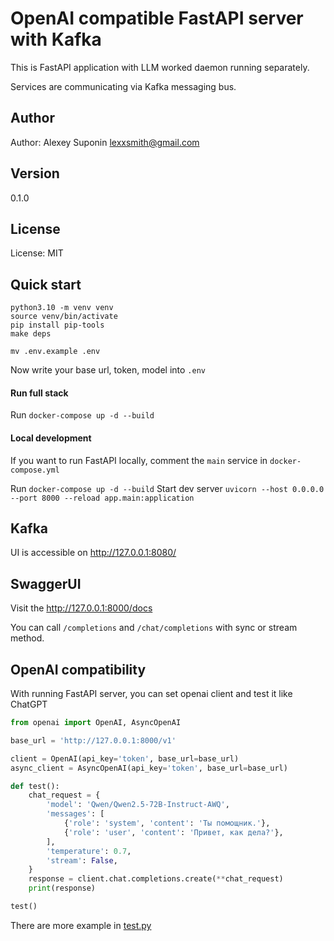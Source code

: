 # OpenAI compatible FastAPI server with Kafka

This is FastAPI application with LLM worked daemon running separately.

Services are communicating via Kafka messaging bus.


## Author

Author: Alexey Suponin <lexxsmith@gmail.com>

## Version

0.1.0

## License

License: MIT

## Quick start

```
python3.10 -m venv venv
source venv/bin/activate
pip install pip-tools
make deps

mv .env.example .env
```

Now write your base url, token, model into `.env`

#### Run full stack

Run `docker-compose up -d --build`


#### Local development

If you want to run FastAPI locally, comment the `main` service in `docker-compose.yml`

Run `docker-compose up -d --build`
Start dev server `uvicorn --host 0.0.0.0 --port 8000 --reload app.main:application`

## Kafka

UI is accessible on http://127.0.0.1:8080/


## SwaggerUI

Visit the http://127.0.0.1:8000/docs

You can call `/completions` and `/chat/completions` with sync or stream method.

## OpenAI compatibility

With running FastAPI server, you can set openai client and test it like ChatGPT

```python
from openai import OpenAI, AsyncOpenAI

base_url = 'http://127.0.0.1:8000/v1'

client = OpenAI(api_key='token', base_url=base_url)
async_client = AsyncOpenAI(api_key='token', base_url=base_url)

def test():
    chat_request = {
        'model': 'Qwen/Qwen2.5-72B-Instruct-AWQ',
        'messages': [
            {'role': 'system', 'content': 'Ты помощник.'},
            {'role': 'user', 'content': 'Привет, как дела?'},
        ],
        'temperature': 0.7,
        'stream': False,
    }
    response = client.chat.completions.create(**chat_request)
    print(response)

test()
```

There are more example in [test.py](test.py)
